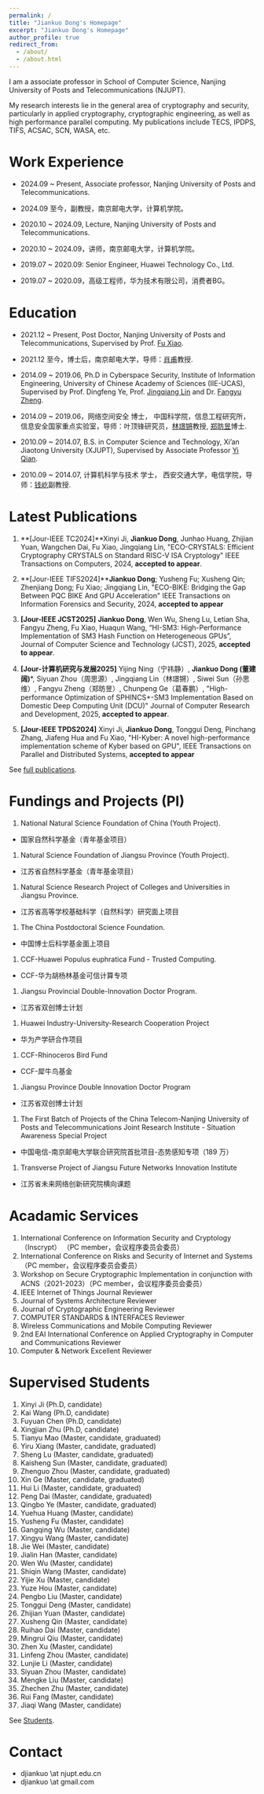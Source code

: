 ```yaml
---
permalink: /
title: "Jiankuo Dong's Homepage"
excerpt: "Jiankuo Dong's Homepage"
author_profile: true
redirect_from: 
  - /about/
  - /about.html
---
```


I am a associate professor in School of Computer Science, Nanjing University of Posts and Telecommunications (NJUPT).

My research interests lie in the general area of cryptography and security, particularly in applied cryptography, cryptographic engineering, as well as high performance parallel computing. My publications include TECS, IPDPS, TIFS, ACSAC, SCN, WASA, etc.



Work Experience
======

* 2024.09 ~ Present, Associate professor, Nanjing University of Posts and Telecommunications.
- 2024.09 至今，副教授，南京邮电大学，计算机学院。
* 2020.10 ~ 2024.09, Lecture, Nanjing University of Posts and Telecommunications.
- 2020.10 ~ 2024.09，讲师，南京邮电大学，计算机学院。
* 2019.07 ~ 2020.09: Senior Engineer, Huawei Technology Co., Ltd.
- 2019.07 ~ 2020.09，高级工程师，华为技术有限公司，消费者BG。


Education
======
* 2021.12 ~ Present, Post Doctor, Nanjing University of Posts and Telecommunications, Supervised by Prof. [Fu Xiao](https://yjs.njupt.edu.cn/dsgl/nocontrol/college/dsfcxq.htm?dsJbxxId=9B9D05C52A832DCFE050007F01006EFE).
- 2021.12 至今，博士后，南京邮电大学，导师：[肖甫](https://yjs.njupt.edu.cn/dsgl/nocontrol/college/dsfcxq.htm?dsJbxxId=9B9D05C52A832DCFE050007F01006EFE)教授.

* 2014.09 ~ 2019.06, Ph.D in Cyberspace Security, Institute of Information Engineering, University of Chinese Academy of Sciences (IIE-UCAS), Supervised by Prof. Dingfeng Ye, Prof. [Jingqiang Lin](https://lin-jingqiang.github.io/) and Dr. [Fangyu Zheng](https://zhengfangyu.github.io/).
- 2014.09 ~ 2019.06，网络空间安全 博士， 中国科学院，信息工程研究所，信息安全国家重点实验室，导师：叶顶锋研究员，[林璟锵](https://lin-jingqiang.github.io/)教授, [郑昉昱](https://zhengfangyu.github.io/)博士.

* 2010.09 ~ 2014.07, B.S. in Computer Science and Technology, Xi’an Jiaotong University (XJUPT), Supervised by Associate Professor [Yi Qian](http://gr.xjtu.edu.cn/web/yqian).
- 2010.09 ~ 2014.07, 计算机科学与技术 学士， 西安交通大学，电信学院，导师：[钱屹](http://gr.xjtu.edu.cn/web/yqian)副教授.




Latest Publications
======

1. **[Jour-IEEE TC2024]**Xinyi Ji, **Jiankuo Dong**, Junhao Huang, Zhijian Yuan, Wangchen Dai, Fu Xiao, Jingqiang Lin, "ECO-CRYSTALS: Efficient Cryptography CRYSTALS on Standard RISC-V ISA Cryptology" IEEE Transactions on Computers, 2024, **accepted to appear**.

1. **[Jour-IEEE TIFS2024]****Jiankuo Dong**; Yusheng Fu; Xusheng Qin; Zhenjiang Dong; Fu Xiao; Jingqiang Lin, "ECO-BIKE: Bridging the Gap Between PQC BIKE And GPU Acceleration" IEEE Transactions on Information Forensics and Security, 2024, **accepted to appear**

1. **[Jour-IEEE JCST2025]** **Jiankuo Dong**, Wen Wu, Sheng Lu, Letian Sha, Fangyu Zheng, Fu Xiao, Huaqun Wang, “HI-SM3: High-Performance Implementation of SM3 Hash Function on Heterogeneous GPUs”, Journal of Computer Science and Technology (JCST), 2025, **accepted to appear**.

1. **[Jour-计算机研究与发展2025]** Yijing Ning（宁祎静）, **Jiankuo Dong (董建阔)***, Siyuan Zhou（周思源）, Jingqiang Lin（林璟锵）, Siwei Sun（孙思维）, Fangyu Zheng（郑昉昱）, Chunpeng Ge（葛春鹏）, "High-performance Optimization of SPHINCS+-SM3 Implementation Based on Domestic Deep Computing Unit (DCU)" Journal of Computer Research and Development, 2025, **accepted to appear**.

1. **[Jour-IEEE TPDS2024]** Xinyi Ji, **Jiankuo Dong**, Tonggui Deng, Pinchang Zhang, Jiafeng Hua and Fu Xiao, "HI-Kyber: A novel high-performance implementation scheme of Kyber based on GPU", IEEE Transactions on Parallel and Distributed Systems, **accepted to appear**



See [full publications](/full-publications/).



Fundings and Projects (PI)
======


1. National Natural Science Foundation of China (Youth Project).
- 国家自然科学基金（青年基金项目）

1. Natural Science Foundation of Jiangsu Province (Youth Project).
- 江苏省自然科学基金（青年基金项目）

1. Natural Science Research Project of Colleges and Universities in Jiangsu Province.
- 江苏省高等学校基础科学（自然科学）研究面上项目

1. The China Postdoctoral Science Foundation.
- 中国博士后科学基金面上项目

1. CCF-Huawei Populus euphratica Fund - Trusted Computing.
- CCF-华为胡杨林基金可信计算专项

1. Jiangsu Provincial Double-Innovation Doctor Program.
- 江苏省双创博士计划

1. Huawei Industry-University-Research Cooperation Project
- 华为产学研合作项目

1. CCF-Rhinoceros Bird Fund
- CCF-犀牛鸟基金

1. Jiangsu Province Double Innovation Doctor Program
- 江苏省双创博士计划

1. The First Batch of Projects of the China Telecom-Nanjing University of Posts and Telecommunications Joint Research Institute - Situation Awareness Special Project
- 中国电信-南京邮电大学联合研究院首批项目-态势感知专项（189 万）

1. Transverse Project of Jiangsu Future Networks Innovation Institute
- 江苏省未来网络创新研究院横向课题


Acadamic Services 
======

1. International Conference on Information Security and Cryptology（Inscrypt） （PC member，会议程序委员会委员）
1. International Conference on Risks and Security of Internet and Systems （PC member，会议程序委员会委员）
1. Workshop on Secure Cryptographic Implementation in conjunction with ACNS（2021-2023）（PC member，会议程序委员会委员）
1. IEEE Internet of Things Journal Reviewer
1. Journal of Systems Architecture Reviewer
1. Journal of Cryptographic Engineering Reviewer
1. COMPUTER STANDARDS & INTERFACES Reviewer
1. Wireless Communications and Mobile Computing Reviewer
1. 2nd EAI International Conference on Applied Cryptography in Computer and Communications Reviewer
1. Computer & Network Excellent Reviewer



Supervised Students 
======




1. Xinyi Ji (Ph.D, candidate)
1. Kai Wang (Ph.D, candidate)
1. Fuyuan Chen (Ph.D, candidate)
1. Xingjian Zhu (Ph.D, candidate)
1. Tianyu Mao (Master, candidate, graduated)
1. Yiru Xiang (Master, candidate, graduated)
1. Sheng Lu (Master, candidate, graduated)
1. Kaisheng Sun (Master, candidate, graduated)
1. Zhenguo Zhou (Master, candidate, graduated)
1. Xin Ge (Master, candidate, graduated)
1. Hui Li (Master, candidate, graduated)
1. Peng Dai (Master, candidate, graduated)
1. Qingbo Ye (Master, candidate, graduated)
1. Yuehua Huang (Master, candidate)
1. Yusheng Fu (Master, candidate)
1. Gangqing Wu (Master, candidate)
1. Xingyu Wang (Master, candidate)
1. Jie Wei (Master, candidate)
1. Jialin Han (Master, candidate)
1. Wen Wu (Master, candidate)
1. Shiqin Wang (Master, candidate)
1. Yijie Xu (Master, candidate)
1. Yuze Hou (Master, candidate)
1. Pengbo Liu (Master, candidate)
1. Tonggui Deng (Master, candidate)
1. Zhijian Yuan (Master, candidate)
1. Xusheng Qin (Master, candidate)
1. Ruihao Dai (Master, candidate)
1. Mingrui Qiu (Master, candidate)
1. Zhen Xu (Master, candidate)
1. Linfeng Zhou (Master, candidate)
1. Lunjie Li (Master, candidate)
1. Siyuan Zhou (Master, candidate)
1. Mengke Liu (Master, candidate)
1. Zhechen Zhu (Master, candidate)
1. Rui Fang (Master, candidate)
1. Jiaqi Wang (Master, candidate)




See [Students](/standards/).

Contact 
======

- djiankuo \at njupt.edu.cn
- djiankuo \at gmail.com


<script type='text/javascript' id='clustrmaps' src='//cdn.clustrmaps.com/map_v2.js?cl=ffffff&w=a&t=tt&d=hDqGIHVAbAXvG5hcv2BATY4rMKoiFnu3w5ScoP2BCR8&co=8fa5b5'></script>


<!---
<script type="text/javascript" id="clstr_globe" src="//clustrmaps.com/globe.js?d=hDqGIHVAbAXvG5hcv2BATY4rMKoiFnu3w5ScoP2BCR8"></script>
-->

